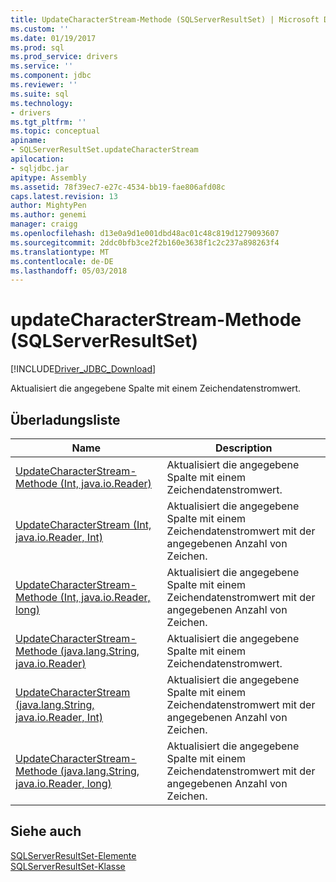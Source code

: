 ```yaml
---
title: UpdateCharacterStream-Methode (SQLServerResultSet) | Microsoft Docs
ms.custom: ''
ms.date: 01/19/2017
ms.prod: sql
ms.prod_service: drivers
ms.service: ''
ms.component: jdbc
ms.reviewer: ''
ms.suite: sql
ms.technology:
- drivers
ms.tgt_pltfrm: ''
ms.topic: conceptual
apiname:
- SQLServerResultSet.updateCharacterStream
apilocation:
- sqljdbc.jar
apitype: Assembly
ms.assetid: 78f39ec7-e27c-4534-bb19-fae806afd08c
caps.latest.revision: 13
author: MightyPen
ms.author: genemi
manager: craigg
ms.openlocfilehash: d13e0a9d1e001dbd48ac01c48c819d1279093607
ms.sourcegitcommit: 2ddc0bfb3ce2f2b160e3638f1c2c237a898263f4
ms.translationtype: MT
ms.contentlocale: de-DE
ms.lasthandoff: 05/03/2018
---
```

# <a name="updatecharacterstream-method-sqlserverresultset"></a>updateCharacterStream-Methode (SQLServerResultSet)
[!INCLUDE[Driver_JDBC_Download](../../../includes/driver_jdbc_download.md)]

  Aktualisiert die angegebene Spalte mit einem Zeichendatenstromwert.  
  
## <a name="overload-list"></a>Überladungsliste  
  
|Name|Description|  
|----------|-----------------|  
|[UpdateCharacterStream-Methode &#40;Int, java.io.Reader&#41;](../../../connect/jdbc/reference/updatecharacterstream-method-int-java-io-reader.md)|Aktualisiert die angegebene Spalte mit einem Zeichendatenstromwert.|  
|[UpdateCharacterStream (Int, java.io.Reader, Int)](../../../connect/jdbc/reference/updatecharacterstream-method-int-java-io-reader-int.md)|Aktualisiert die angegebene Spalte mit einem Zeichendatenstromwert mit der angegebenen Anzahl von Zeichen.|  
|[UpdateCharacterStream-Methode &#40;Int, java.io.Reader, long&#41;](../../../connect/jdbc/reference/updatecharacterstream-method-int-java-io-reader-long.md)|Aktualisiert die angegebene Spalte mit einem Zeichendatenstromwert mit der angegebenen Anzahl von Zeichen.|  
|[UpdateCharacterStream-Methode &#40;java.lang.String, java.io.Reader&#41;](../../../connect/jdbc/reference/updatecharacterstream-method-java-lang-string-java-io-reader.md)|Aktualisiert die angegebene Spalte mit einem Zeichendatenstromwert.|  
|[UpdateCharacterStream (java.lang.String, java.io.Reader, Int)](../../../connect/jdbc/reference/updatecharacterstream-method-java-lang-string-java-io-reader-int.md)|Aktualisiert die angegebene Spalte mit einem Zeichendatenstromwert mit der angegebenen Anzahl von Zeichen.|  
|[UpdateCharacterStream-Methode &#40;java.lang.String, java.io.Reader, long&#41;](../../../connect/jdbc/reference/updatecharacterstream-method-java-lang-string-java-io-reader-long.md)|Aktualisiert die angegebene Spalte mit einem Zeichendatenstromwert mit der angegebenen Anzahl von Zeichen.|  
  
## <a name="see-also"></a>Siehe auch  
 [SQLServerResultSet-Elemente](../../../connect/jdbc/reference/sqlserverresultset-members.md)   
 [SQLServerResultSet-Klasse](../../../connect/jdbc/reference/sqlserverresultset-class.md)  
  
  
